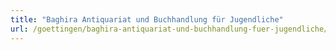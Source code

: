 ```yaml
---
title: "Baghira Antiquariat und Buchhandlung für Jugendliche"
url: /goettingen/baghira-antiquariat-und-buchhandlung-fuer-jugendliche/
---
```


